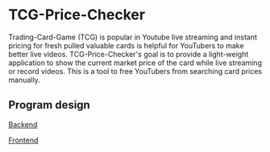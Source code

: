 # TCG-Price-Checker
Trading-Card-Game (TCG) is popular in Youtube live streaming and instant pricing for fresh pulled valuable cards is helpful for YouTubers to make better live videos. TCG-Price-Checker's goal is to provide a light-weight application to show the current market price of the card while live streaming or record videos. This is a tool to free YouTubers from searching card prices manually.

## Program design
[Backend](https://docs.google.com/document/d/16hgHE6ZIjyELK_c_U_g-XV1UtXDWPJuc-QwOZjVRNB4/edit?usp=sharing)

[Frontend](https://docs.google.com/document/d/1lW5nL4_FQ12Bzm4taH2OC4glJwBXuxncNa8dpO1f1cg/edit?usp=sharing)
